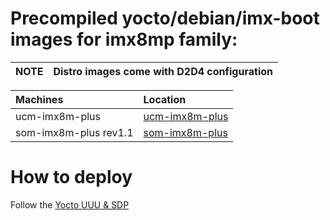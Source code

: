 # Precompiled yocto/debian/imx-boot images for imx8mp family:

|NOTE|Distro images come with D2D4 configuration
| :--- | :--- |


|Machines|Location
| :--- | :--- |
|ucm-imx8m-plus|[ucm-imx8m-plus](http://192.168.11.175/devel/yocto/kirkstone/build-imx8m-plus/tmp/deploy/images/ucm-imx8m-plus/yebian/images/)|
|som-imx8m-plus rev1.1|[som-imx8m-plus](http://192.168.11.175/devel/yocto/kirkstone/build-imx8m-plus/tmp/deploy/images/som-imx8m-plus/yebian/images/)|

# How to deploy
Follow the [Yocto UUU & SDP](https://github.com/compulab-yokneam/Documentation/blob/master/etc/internal/yocto.md#sdp-boot)
